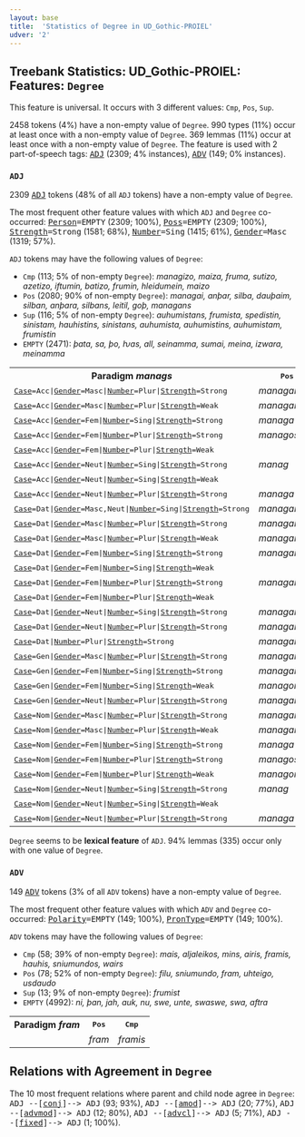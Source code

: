 ```yaml
---
layout: base
title:  'Statistics of Degree in UD_Gothic-PROIEL'
udver: '2'
---
```


## Treebank Statistics: UD_Gothic-PROIEL: Features: `Degree`

This feature is universal.
It occurs with 3 different values: `Cmp`, `Pos`, `Sup`.

2458 tokens (4%) have a non-empty value of `Degree`.
990 types (11%) occur at least once with a non-empty value of `Degree`.
369 lemmas (11%) occur at least once with a non-empty value of `Degree`.
The feature is used with 2 part-of-speech tags: <tt><a href="got_proiel-pos-ADJ.html">ADJ</a></tt> (2309; 4% instances), <tt><a href="got_proiel-pos-ADV.html">ADV</a></tt> (149; 0% instances).

### `ADJ`

2309 <tt><a href="got_proiel-pos-ADJ.html">ADJ</a></tt> tokens (48% of all `ADJ` tokens) have a non-empty value of `Degree`.

The most frequent other feature values with which `ADJ` and `Degree` co-occurred: <tt><a href="got_proiel-feat-Person.html">Person</a></tt><tt>=EMPTY</tt> (2309; 100%), <tt><a href="got_proiel-feat-Poss.html">Poss</a></tt><tt>=EMPTY</tt> (2309; 100%), <tt><a href="got_proiel-feat-Strength.html">Strength</a></tt><tt>=Strong</tt> (1581; 68%), <tt><a href="got_proiel-feat-Number.html">Number</a></tt><tt>=Sing</tt> (1415; 61%), <tt><a href="got_proiel-feat-Gender.html">Gender</a></tt><tt>=Masc</tt> (1319; 57%).

`ADJ` tokens may have the following values of `Degree`:

* `Cmp` (113; 5% of non-empty `Degree`): <em>managizo, maiza, fruma, sutizo, azetizo, iftumin, batizo, frumin, hleidumein, maizo</em>
* `Pos` (2080; 90% of non-empty `Degree`): <em>managai, anþar, silba, dauþaim, silban, anþara, silbans, leitil, goþ, managans</em>
* `Sup` (116; 5% of non-empty `Degree`): <em>auhumistans, frumista, spedistin, sinistam, hauhistins, sinistans, auhumista, auhumistins, auhumistam, frumistin</em>
* `EMPTY` (2471): <em>þata, sa, þo, ƕas, all, seinamma, sumai, meina, izwara, meinamma</em>

<table>
  <tr><th>Paradigm <i>manags</i></th><th><tt>Pos</tt></th><th><tt>Cmp</tt></th><th><tt>Sup</tt></th></tr>
  <tr><td><tt><tt><a href="got_proiel-feat-Case.html">Case</a></tt><tt>=Acc</tt>|<tt><a href="got_proiel-feat-Gender.html">Gender</a></tt><tt>=Masc</tt>|<tt><a href="got_proiel-feat-Number.html">Number</a></tt><tt>=Plur</tt>|<tt><a href="got_proiel-feat-Strength.html">Strength</a></tt><tt>=Strong</tt></tt></td><td><em>managans</em></td><td></td><td></td></tr>
  <tr><td><tt><tt><a href="got_proiel-feat-Case.html">Case</a></tt><tt>=Acc</tt>|<tt><a href="got_proiel-feat-Gender.html">Gender</a></tt><tt>=Masc</tt>|<tt><a href="got_proiel-feat-Number.html">Number</a></tt><tt>=Plur</tt>|<tt><a href="got_proiel-feat-Strength.html">Strength</a></tt><tt>=Weak</tt></tt></td><td><em>managans</em></td><td><em>managizans</em></td><td><em>managistans</em></td></tr>
  <tr><td><tt><tt><a href="got_proiel-feat-Case.html">Case</a></tt><tt>=Acc</tt>|<tt><a href="got_proiel-feat-Gender.html">Gender</a></tt><tt>=Fem</tt>|<tt><a href="got_proiel-feat-Number.html">Number</a></tt><tt>=Sing</tt>|<tt><a href="got_proiel-feat-Strength.html">Strength</a></tt><tt>=Strong</tt></tt></td><td><em>managa</em></td><td></td><td></td></tr>
  <tr><td><tt><tt><a href="got_proiel-feat-Case.html">Case</a></tt><tt>=Acc</tt>|<tt><a href="got_proiel-feat-Gender.html">Gender</a></tt><tt>=Fem</tt>|<tt><a href="got_proiel-feat-Number.html">Number</a></tt><tt>=Plur</tt>|<tt><a href="got_proiel-feat-Strength.html">Strength</a></tt><tt>=Strong</tt></tt></td><td><em>managos</em></td><td></td><td></td></tr>
  <tr><td><tt><tt><a href="got_proiel-feat-Case.html">Case</a></tt><tt>=Acc</tt>|<tt><a href="got_proiel-feat-Gender.html">Gender</a></tt><tt>=Fem</tt>|<tt><a href="got_proiel-feat-Number.html">Number</a></tt><tt>=Plur</tt>|<tt><a href="got_proiel-feat-Strength.html">Strength</a></tt><tt>=Weak</tt></tt></td><td></td><td><em>managizeins</em></td><td></td></tr>
  <tr><td><tt><tt><a href="got_proiel-feat-Case.html">Case</a></tt><tt>=Acc</tt>|<tt><a href="got_proiel-feat-Gender.html">Gender</a></tt><tt>=Neut</tt>|<tt><a href="got_proiel-feat-Number.html">Number</a></tt><tt>=Sing</tt>|<tt><a href="got_proiel-feat-Strength.html">Strength</a></tt><tt>=Strong</tt></tt></td><td><em>manag</em></td><td></td><td></td></tr>
  <tr><td><tt><tt><a href="got_proiel-feat-Case.html">Case</a></tt><tt>=Acc</tt>|<tt><a href="got_proiel-feat-Gender.html">Gender</a></tt><tt>=Neut</tt>|<tt><a href="got_proiel-feat-Number.html">Number</a></tt><tt>=Sing</tt>|<tt><a href="got_proiel-feat-Strength.html">Strength</a></tt><tt>=Weak</tt></tt></td><td></td><td><em>managizo</em></td><td></td></tr>
  <tr><td><tt><tt><a href="got_proiel-feat-Case.html">Case</a></tt><tt>=Acc</tt>|<tt><a href="got_proiel-feat-Gender.html">Gender</a></tt><tt>=Neut</tt>|<tt><a href="got_proiel-feat-Number.html">Number</a></tt><tt>=Plur</tt>|<tt><a href="got_proiel-feat-Strength.html">Strength</a></tt><tt>=Strong</tt></tt></td><td><em>managa</em></td><td></td><td></td></tr>
  <tr><td><tt><tt><a href="got_proiel-feat-Case.html">Case</a></tt><tt>=Dat</tt>|<tt><a href="got_proiel-feat-Gender.html">Gender</a></tt><tt>=Masc,Neut</tt>|<tt><a href="got_proiel-feat-Number.html">Number</a></tt><tt>=Sing</tt>|<tt><a href="got_proiel-feat-Strength.html">Strength</a></tt><tt>=Strong</tt></tt></td><td><em>managamma</em></td><td></td><td></td></tr>
  <tr><td><tt><tt><a href="got_proiel-feat-Case.html">Case</a></tt><tt>=Dat</tt>|<tt><a href="got_proiel-feat-Gender.html">Gender</a></tt><tt>=Masc</tt>|<tt><a href="got_proiel-feat-Number.html">Number</a></tt><tt>=Plur</tt>|<tt><a href="got_proiel-feat-Strength.html">Strength</a></tt><tt>=Strong</tt></tt></td><td><em>managaim</em></td><td></td><td></td></tr>
  <tr><td><tt><tt><a href="got_proiel-feat-Case.html">Case</a></tt><tt>=Dat</tt>|<tt><a href="got_proiel-feat-Gender.html">Gender</a></tt><tt>=Masc</tt>|<tt><a href="got_proiel-feat-Number.html">Number</a></tt><tt>=Plur</tt>|<tt><a href="got_proiel-feat-Strength.html">Strength</a></tt><tt>=Weak</tt></tt></td><td><em>managam</em></td><td><em>managizam</em></td><td></td></tr>
  <tr><td><tt><tt><a href="got_proiel-feat-Case.html">Case</a></tt><tt>=Dat</tt>|<tt><a href="got_proiel-feat-Gender.html">Gender</a></tt><tt>=Fem</tt>|<tt><a href="got_proiel-feat-Number.html">Number</a></tt><tt>=Sing</tt>|<tt><a href="got_proiel-feat-Strength.html">Strength</a></tt><tt>=Strong</tt></tt></td><td><em>managai</em></td><td></td><td></td></tr>
  <tr><td><tt><tt><a href="got_proiel-feat-Case.html">Case</a></tt><tt>=Dat</tt>|<tt><a href="got_proiel-feat-Gender.html">Gender</a></tt><tt>=Fem</tt>|<tt><a href="got_proiel-feat-Number.html">Number</a></tt><tt>=Sing</tt>|<tt><a href="got_proiel-feat-Strength.html">Strength</a></tt><tt>=Weak</tt></tt></td><td></td><td><em>managizein</em></td><td></td></tr>
  <tr><td><tt><tt><a href="got_proiel-feat-Case.html">Case</a></tt><tt>=Dat</tt>|<tt><a href="got_proiel-feat-Gender.html">Gender</a></tt><tt>=Fem</tt>|<tt><a href="got_proiel-feat-Number.html">Number</a></tt><tt>=Plur</tt>|<tt><a href="got_proiel-feat-Strength.html">Strength</a></tt><tt>=Strong</tt></tt></td><td><em>managaim</em></td><td></td><td></td></tr>
  <tr><td><tt><tt><a href="got_proiel-feat-Case.html">Case</a></tt><tt>=Dat</tt>|<tt><a href="got_proiel-feat-Gender.html">Gender</a></tt><tt>=Fem</tt>|<tt><a href="got_proiel-feat-Number.html">Number</a></tt><tt>=Plur</tt>|<tt><a href="got_proiel-feat-Strength.html">Strength</a></tt><tt>=Weak</tt></tt></td><td></td><td><em>managizeim</em></td><td></td></tr>
  <tr><td><tt><tt><a href="got_proiel-feat-Case.html">Case</a></tt><tt>=Dat</tt>|<tt><a href="got_proiel-feat-Gender.html">Gender</a></tt><tt>=Neut</tt>|<tt><a href="got_proiel-feat-Number.html">Number</a></tt><tt>=Sing</tt>|<tt><a href="got_proiel-feat-Strength.html">Strength</a></tt><tt>=Strong</tt></tt></td><td><em>managamma</em></td><td></td><td></td></tr>
  <tr><td><tt><tt><a href="got_proiel-feat-Case.html">Case</a></tt><tt>=Dat</tt>|<tt><a href="got_proiel-feat-Gender.html">Gender</a></tt><tt>=Neut</tt>|<tt><a href="got_proiel-feat-Number.html">Number</a></tt><tt>=Plur</tt>|<tt><a href="got_proiel-feat-Strength.html">Strength</a></tt><tt>=Strong</tt></tt></td><td><em>managaim</em></td><td></td><td></td></tr>
  <tr><td><tt><tt><a href="got_proiel-feat-Case.html">Case</a></tt><tt>=Dat</tt>|<tt><a href="got_proiel-feat-Number.html">Number</a></tt><tt>=Plur</tt>|<tt><a href="got_proiel-feat-Strength.html">Strength</a></tt><tt>=Strong</tt></tt></td><td><em>managaim</em></td><td></td><td></td></tr>
  <tr><td><tt><tt><a href="got_proiel-feat-Case.html">Case</a></tt><tt>=Gen</tt>|<tt><a href="got_proiel-feat-Gender.html">Gender</a></tt><tt>=Masc</tt>|<tt><a href="got_proiel-feat-Number.html">Number</a></tt><tt>=Plur</tt>|<tt><a href="got_proiel-feat-Strength.html">Strength</a></tt><tt>=Strong</tt></tt></td><td><em>managaize</em></td><td></td><td></td></tr>
  <tr><td><tt><tt><a href="got_proiel-feat-Case.html">Case</a></tt><tt>=Gen</tt>|<tt><a href="got_proiel-feat-Gender.html">Gender</a></tt><tt>=Fem</tt>|<tt><a href="got_proiel-feat-Number.html">Number</a></tt><tt>=Sing</tt>|<tt><a href="got_proiel-feat-Strength.html">Strength</a></tt><tt>=Strong</tt></tt></td><td><em>managaizos</em></td><td></td><td></td></tr>
  <tr><td><tt><tt><a href="got_proiel-feat-Case.html">Case</a></tt><tt>=Gen</tt>|<tt><a href="got_proiel-feat-Gender.html">Gender</a></tt><tt>=Fem</tt>|<tt><a href="got_proiel-feat-Number.html">Number</a></tt><tt>=Sing</tt>|<tt><a href="got_proiel-feat-Strength.html">Strength</a></tt><tt>=Weak</tt></tt></td><td><em>managons</em></td><td></td><td></td></tr>
  <tr><td><tt><tt><a href="got_proiel-feat-Case.html">Case</a></tt><tt>=Gen</tt>|<tt><a href="got_proiel-feat-Gender.html">Gender</a></tt><tt>=Neut</tt>|<tt><a href="got_proiel-feat-Number.html">Number</a></tt><tt>=Plur</tt>|<tt><a href="got_proiel-feat-Strength.html">Strength</a></tt><tt>=Strong</tt></tt></td><td><em>managaize</em></td><td></td><td></td></tr>
  <tr><td><tt><tt><a href="got_proiel-feat-Case.html">Case</a></tt><tt>=Nom</tt>|<tt><a href="got_proiel-feat-Gender.html">Gender</a></tt><tt>=Masc</tt>|<tt><a href="got_proiel-feat-Number.html">Number</a></tt><tt>=Plur</tt>|<tt><a href="got_proiel-feat-Strength.html">Strength</a></tt><tt>=Strong</tt></tt></td><td><em>managai</em></td><td></td><td></td></tr>
  <tr><td><tt><tt><a href="got_proiel-feat-Case.html">Case</a></tt><tt>=Nom</tt>|<tt><a href="got_proiel-feat-Gender.html">Gender</a></tt><tt>=Masc</tt>|<tt><a href="got_proiel-feat-Number.html">Number</a></tt><tt>=Plur</tt>|<tt><a href="got_proiel-feat-Strength.html">Strength</a></tt><tt>=Weak</tt></tt></td><td><em>managans</em></td><td></td><td><em>managistans</em></td></tr>
  <tr><td><tt><tt><a href="got_proiel-feat-Case.html">Case</a></tt><tt>=Nom</tt>|<tt><a href="got_proiel-feat-Gender.html">Gender</a></tt><tt>=Fem</tt>|<tt><a href="got_proiel-feat-Number.html">Number</a></tt><tt>=Sing</tt>|<tt><a href="got_proiel-feat-Strength.html">Strength</a></tt><tt>=Strong</tt></tt></td><td><em>managa</em></td><td></td><td></td></tr>
  <tr><td><tt><tt><a href="got_proiel-feat-Case.html">Case</a></tt><tt>=Nom</tt>|<tt><a href="got_proiel-feat-Gender.html">Gender</a></tt><tt>=Fem</tt>|<tt><a href="got_proiel-feat-Number.html">Number</a></tt><tt>=Plur</tt>|<tt><a href="got_proiel-feat-Strength.html">Strength</a></tt><tt>=Strong</tt></tt></td><td><em>managos</em></td><td></td><td></td></tr>
  <tr><td><tt><tt><a href="got_proiel-feat-Case.html">Case</a></tt><tt>=Nom</tt>|<tt><a href="got_proiel-feat-Gender.html">Gender</a></tt><tt>=Fem</tt>|<tt><a href="got_proiel-feat-Number.html">Number</a></tt><tt>=Plur</tt>|<tt><a href="got_proiel-feat-Strength.html">Strength</a></tt><tt>=Weak</tt></tt></td><td><em>managons</em></td><td></td><td><em>managistons</em></td></tr>
  <tr><td><tt><tt><a href="got_proiel-feat-Case.html">Case</a></tt><tt>=Nom</tt>|<tt><a href="got_proiel-feat-Gender.html">Gender</a></tt><tt>=Neut</tt>|<tt><a href="got_proiel-feat-Number.html">Number</a></tt><tt>=Sing</tt>|<tt><a href="got_proiel-feat-Strength.html">Strength</a></tt><tt>=Strong</tt></tt></td><td><em>manag</em></td><td></td><td></td></tr>
  <tr><td><tt><tt><a href="got_proiel-feat-Case.html">Case</a></tt><tt>=Nom</tt>|<tt><a href="got_proiel-feat-Gender.html">Gender</a></tt><tt>=Neut</tt>|<tt><a href="got_proiel-feat-Number.html">Number</a></tt><tt>=Sing</tt>|<tt><a href="got_proiel-feat-Strength.html">Strength</a></tt><tt>=Weak</tt></tt></td><td></td><td><em>managizo</em></td><td></td></tr>
  <tr><td><tt><tt><a href="got_proiel-feat-Case.html">Case</a></tt><tt>=Nom</tt>|<tt><a href="got_proiel-feat-Gender.html">Gender</a></tt><tt>=Neut</tt>|<tt><a href="got_proiel-feat-Number.html">Number</a></tt><tt>=Plur</tt>|<tt><a href="got_proiel-feat-Strength.html">Strength</a></tt><tt>=Strong</tt></tt></td><td><em>managa</em></td><td></td><td></td></tr>
</table>

`Degree` seems to be **lexical feature** of `ADJ`. 94% lemmas (335) occur only with one value of `Degree`.

### `ADV`

149 <tt><a href="got_proiel-pos-ADV.html">ADV</a></tt> tokens (3% of all `ADV` tokens) have a non-empty value of `Degree`.

The most frequent other feature values with which `ADV` and `Degree` co-occurred: <tt><a href="got_proiel-feat-Polarity.html">Polarity</a></tt><tt>=EMPTY</tt> (149; 100%), <tt><a href="got_proiel-feat-PronType.html">PronType</a></tt><tt>=EMPTY</tt> (149; 100%).

`ADV` tokens may have the following values of `Degree`:

* `Cmp` (58; 39% of non-empty `Degree`): <em>mais, aljaleikos, mins, airis, framis, hauhis, sniumundos, wairs</em>
* `Pos` (78; 52% of non-empty `Degree`): <em>filu, sniumundo, fram, uhteigo, usdaudo</em>
* `Sup` (13; 9% of non-empty `Degree`): <em>frumist</em>
* `EMPTY` (4992): <em>ni, þan, jah, auk, nu, swe, unte, swaswe, swa, aftra</em>

<table>
  <tr><th>Paradigm <i>fram</i></th><th><tt>Pos</tt></th><th><tt>Cmp</tt></th></tr>
  <tr><td><tt></tt></td><td><em>fram</em></td><td><em>framis</em></td></tr>
</table>

## Relations with Agreement in `Degree`

The 10 most frequent relations where parent and child node agree in `Degree`:
<tt>ADJ --[<tt><a href="got_proiel-dep-conj.html">conj</a></tt>]--> ADJ</tt> (93; 93%),
<tt>ADJ --[<tt><a href="got_proiel-dep-amod.html">amod</a></tt>]--> ADJ</tt> (20; 77%),
<tt>ADJ --[<tt><a href="got_proiel-dep-advmod.html">advmod</a></tt>]--> ADJ</tt> (12; 80%),
<tt>ADJ --[<tt><a href="got_proiel-dep-advcl.html">advcl</a></tt>]--> ADJ</tt> (5; 71%),
<tt>ADJ --[<tt><a href="got_proiel-dep-fixed.html">fixed</a></tt>]--> ADJ</tt> (1; 100%).

